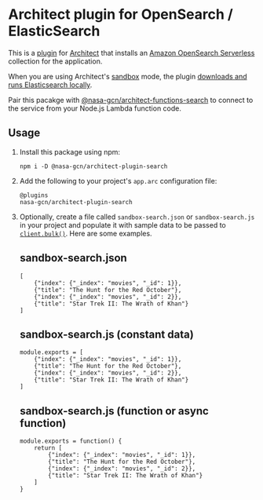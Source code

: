 # Architect plugin for OpenSearch / ElasticSearch

This is a [plugin](https://arc.codes/docs/en/guides/plugins/overview) for [Architect](https://arc.codes/) that installs an [Amazon OpenSearch Serverless](https://docs.aws.amazon.com/opensearch-service/latest/developerguide/serverless.html) collection for the application.

When you are using Architect's [sandbox](https://arc.codes/docs/en/reference/cli/sandbox) mode, the plugin [downloads and runs Elasticsearch locally](https://www.elastic.co/guide/en/elasticsearch/reference/current/run-elasticsearch-locally.html).

Pair this pacakge with [@nasa-gcn/architect-functions-search](https://github.com/nasa-gcn/architect-functions-search) to connect to the service from your Node.js Lambda function code.

## Usage

1.  Install this package using npm:

        npm i -D @nasa-gcn/architect-plugin-search

2.  Add the following to your project's `app.arc` configuration file:

        @plugins
        nasa-gcn/architect-plugin-search

3.  Optionally, create a file called `sandbox-search.json` or `sandbox-search.js` in your project and populate it with sample data to be passed to [`client.bulk()`](https://www.elastic.co/guide/en/elasticsearch/client/javascript-api/current/bulk_examples.html). Here are some examples.

    ## sandbox-search.json

        [
            {"index": {"_index": "movies", "_id": 1}},
            {"title": "The Hunt for the Red October"},
            {"index": {"_index": "movies", "_id": 2}},
            {"title": "Star Trek II: The Wrath of Khan"}
        ]

    ## sandbox-search.js (constant data)

        module.exports = [
            {"index": {"_index": "movies", "_id": 1}},
            {"title": "The Hunt for the Red October"},
            {"index": {"_index": "movies", "_id": 2}},
            {"title": "Star Trek II: The Wrath of Khan"}
        ]

    ## sandbox-search.js (function or async function)

        module.exports = function() {
            return [
                {"index": {"_index": "movies", "_id": 1}},
                {"title": "The Hunt for the Red October"},
                {"index": {"_index": "movies", "_id": 2}},
                {"title": "Star Trek II: The Wrath of Khan"}
            ]
        }
